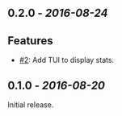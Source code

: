 ## 0.2.0 - _2016-08-24_

## Features

* [#2][#2]: Add TUI to display stats.

[#2]: https://github.com/OrangeTux/Ted/issues/2

## 0.1.0 - _2016-08-20_

Initial release.
